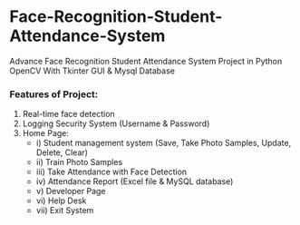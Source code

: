 # Face-Recognition-Student-Attendance-System

Advance Face Recognition Student Attendance System Project in Python OpenCV With Tkinter GUI & Mysql Database

### Features of Project:
1. Real-time face detection  
2. Logging Security System (Username & Password)  
3. Home Page:  
   - i) Student management system (Save, Take Photo Samples, Update, Delete, Clear)  
   - ii) Train Photo Samples  
   - iii) Take Attendance with Face Detection  
   - iv) Attendance Report (Excel file & MySQL database)  
   - v) Developer Page  
   - vi) Help Desk  
   - vii) Exit System
